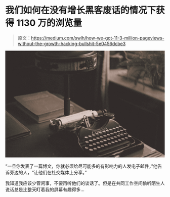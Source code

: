 # 我们如何在没有增长黑客废话的情况下获得 1130 万的浏览量

> 原文：<https://medium.com/swlh/how-we-got-11-3-million-pageviews-without-the-growth-hacking-bullshit-5e0456dcbe3>

![](img/ec7e4b05ace8e04f4c282e2cad7b3d01.png)

“一旦你发表了一篇博文，你就必须给尽可能多的有影响力的人发电子邮件，”他告诉旁边的人，“让他们在社交媒体上分享。”

我知道我应该少管闲事，不要再听他们的谈话了。但是在共同工作空间偷听陌生人说话总是比整天盯着我的屏幕有趣得多…